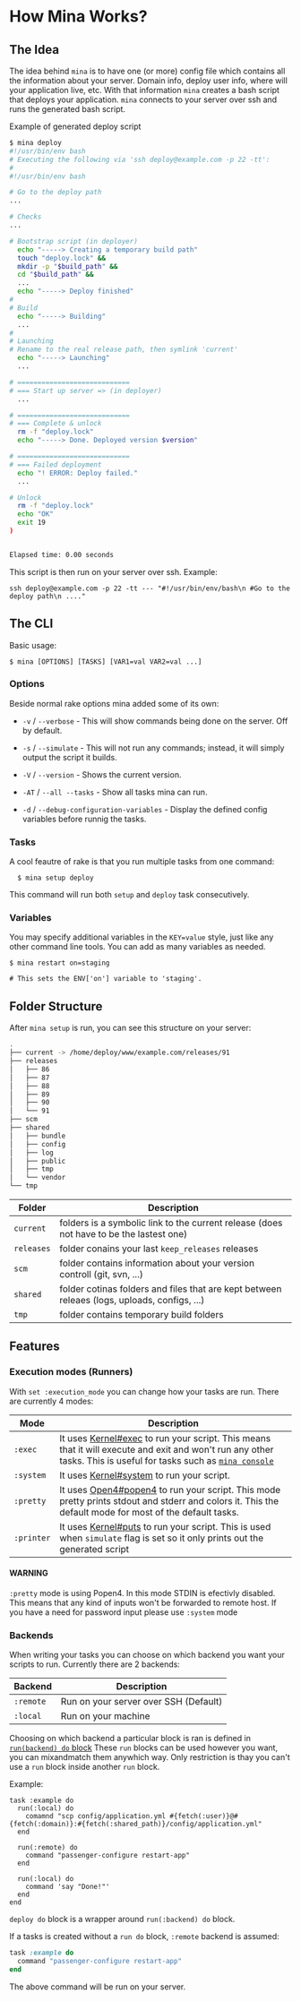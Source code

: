 # How Mina Works?

## The Idea

The idea behind `mina` is to have one (or more) config file which contains all the information about your server. Domain info, deploy user info, where will your application live, etc.
With that information `mina` creates a bash script that deploys your application. `mina` connects to your server over ssh and runs the generated bash script.

Example of generated deploy script

``` sh
$ mina deploy
#!/usr/bin/env bash
# Executing the following via 'ssh deploy@example.com -p 22 -tt':
#
#!/usr/bin/env bash

# Go to the deploy path
...

# Checks
...

# Bootstrap script (in deployer)
  echo "-----> Creating a temporary build path"
  touch "deploy.lock" &&
  mkdir -p "$build_path" &&
  cd "$build_path" &&
  ...
  echo "-----> Deploy finished"
#
# Build
  echo "-----> Building"
  ...
#
# Launching
# Rename to the real release path, then symlink 'current'
  echo "-----> Launching"
  ...

# ============================
# === Start up server => (in deployer)
  ...

# ============================
# === Complete & unlock
  rm -f "deploy.lock"
  echo "-----> Done. Deployed version $version"

# ============================
# === Failed deployment
  echo "! ERROR: Deploy failed."
  ...

# Unlock
  rm -f "deploy.lock"
  echo "OK"
  exit 19
)


Elapsed time: 0.00 seconds

```

This script is then run on your server over ssh. Example:

```
ssh deploy@example.com -p 22 -tt --- "#!/usr/bin/env/bash\n #Go to the deploy path\n ...."
```

## The CLI

Basic usage:

    $ mina [OPTIONS] [TASKS] [VAR1=val VAR2=val ...]

### Options

Beside normal rake options mina added some of its own:

* `-v` / `--verbose` - This will show commands being done on the server. Off by
  default.

* `-s` / `--simulate` - This will not run any commands; instead, it will simply output the script it builds.

* `-V` / `--version` - Shows the current version.

* `-AT` / `--all --tasks` - Show all tasks mina can run.

* `-d` / `--debug-configuration-variables` - Display the defined config variables before runnig the tasks.

### Tasks

A cool feautre of rake is that you run multiple tasks from one command:

```
  $ mina setup deploy
```

This command will run both `setup` and `deploy` task consecutively.

### Variables

You may specify additional variables in the `KEY=value` style, just like any other command line tools.
You can add as many variables as needed.

    $ mina restart on=staging

    # This sets the ENV['on'] variable to 'staging'.


## Folder Structure

After `mina setup` is run, you can see this structure on your server:

``` sh
.
├── current -> /home/deploy/www/example.com/releases/91
├── releases
│   ├── 86
│   ├── 87
│   ├── 88
│   ├── 89
│   ├── 90
│   └── 91
├── scm
├── shared
│   ├── bundle
│   ├── config
│   ├── log
│   ├── public
│   ├── tmp
│   └── vendor
└── tmp
```

Folder | Description
-------|------
`current` | folders is a symbolic link to the current release (does not have to be the lastest one)
`releases` | folder conains your last `keep_releases` releases
`scm` | folder contains information about your version controll (git, svn, ...)
`shared` | folder cotinas folders and files that are kept between releaes (logs, uploads, configs, ...)
`tmp` | folder contains temporary build folders

## Features

### Execution modes (Runners)

With `set :execution_mode` you can change how your tasks are run. There are currently 4 modes:

Mode | Description
-----|------------
`:exec` | It uses [Kernel#exec](http://ruby-doc.org/core-2.4.2/Kernel.html#method-i-exec) to run your script. This means that it will execute and exit and won't run any other tasks. This is useful for tasks such as [`mina console`](https://github.com/mina-deploy/mina/blob/master/tasks/mina/rails.rb#L15)
`:system` | It uses [Kernel#system](http://ruby-doc.org/core-2.4.2/Kernel.html#method-i-system) to run your script.
`:pretty` | It uses [Open4#popen4](https://github.com/ahoward/open4/blob/master/lib/open4.rb#L33) to run your script. This mode pretty prints stdout and stderr and colors it. This the default mode for most of the default tasks.
`:printer` | It uses [Kernel#puts](http://ruby-doc.org/core-2.4.2/Kernel.html#method-i-puts) to run your script. This is used when `simulate` flag is set so it only prints out the generated script

#### WARNING
`:pretty` mode is using Popen4. In this mode STDIN is efectivly disabled. This means that any kind of inputs won't be forwarded to remote host. If you have a need for password input please use `:system` mode

### Backends

When writing your tasks you can choose on which backend you want your scripts to run. Currently there are 2 backends:

Backend | Description
--------|---------
`:remote` | Run on your server over SSH (Default)
`:local` | Run on your machine

Choosing on which backend a particular block is ran is defined in [`run(backend) do` block](writing_your_own_tasks.rb#run)
These `run` blocks can be used however you want, you can mixandmatch them anywhich way. Only restriction is thay you can't use a `run` block inside another `run` block.

Example:

```
task :example do
  run(:local) do
    comamnd "scp config/application.yml #{fetch(:user)}@#{fetch(:domain)}:#{fetch(:shared_path)}/config/application.yml"
  end

  run(:remote) do
    command "passenger-configure restart-app"
  end

  run(:local) do
    command 'say "Done!"'
  end
end
```

`deploy do` block is a wrapper around `run(:backend) do` block.

If a tasks is created without a `run do` block, `:remote` backend is assumed:

``` ruby
task :example do
  command "passenger-configure restart-app"
end
```

The above command will be run on your server.

